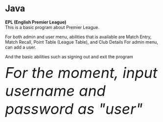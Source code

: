 # Java
<b>EPL (English Premier League)</b><br/>
This is a basic program about Premier League.

For both admin and user menu, abilities that is available are Match Entry, Match Recall, Point Table (League Table), and Club Details
For admin menu, can add a user.

And the basic abilities such as signing out and exit the program

<font size="8"><i>For the moment, input username and password as "user"</i></font><br/>
